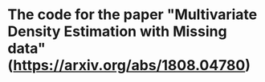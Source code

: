 # The code for the paper "Multivariate Density Estimation with Missing data" (https://arxiv.org/abs/1808.04780)
